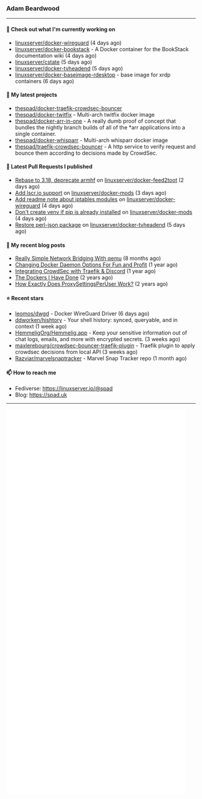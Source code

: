 ### Adam Beardwood
---
#### 👷 Check out what I'm currently working on

- [linuxserver/docker-wireguard](https://github.com/linuxserver/docker-wireguard) (4 days ago)
- [linuxserver/docker-bookstack](https://github.com/linuxserver/docker-bookstack) - A Docker container for the BookStack documentation wiki (4 days ago)
- [linuxserver/cstate](https://github.com/linuxserver/cstate) (5 days ago)
- [linuxserver/docker-tvheadend](https://github.com/linuxserver/docker-tvheadend) (5 days ago)
- [linuxserver/docker-baseimage-rdesktop](https://github.com/linuxserver/docker-baseimage-rdesktop) - base image for xrdp containers  (6 days ago)

#### 🌱 My latest projects

- [thespad/docker-traefik-crowdsec-bouncer](https://github.com/thespad/docker-traefik-crowdsec-bouncer)
- [thespad/docker-twitfix](https://github.com/thespad/docker-twitfix) - Multi-arch twitfix docker image
- [thespad/docker-arr-in-one](https://github.com/thespad/docker-arr-in-one) - A really dumb proof of concept that bundles the nightly branch builds of all of the *arr applications into a single container.
- [thespad/docker-whisparr](https://github.com/thespad/docker-whisparr) - Multi-arch whisparr docker image
- [thespad/traefik-crowdsec-bouncer](https://github.com/thespad/traefik-crowdsec-bouncer) - A http service to verify request and bounce them according to decisions made by CrowdSec.

#### 🔨 Latest Pull Requests I published

- [Rebase to 3.18, deprecate armhf](https://github.com/linuxserver/docker-feed2toot/pull/9) on [linuxserver/docker-feed2toot](https://github.com/linuxserver/docker-feed2toot) (2 days ago)
- [Add lscr.io support](https://github.com/linuxserver/docker-mods/pull/709) on [linuxserver/docker-mods](https://github.com/linuxserver/docker-mods) (3 days ago)
- [Add readme note about iptables modules](https://github.com/linuxserver/docker-wireguard/pull/267) on [linuxserver/docker-wireguard](https://github.com/linuxserver/docker-wireguard) (4 days ago)
- [Don&#39;t create venv if pip is already installed](https://github.com/linuxserver/docker-mods/pull/708) on [linuxserver/docker-mods](https://github.com/linuxserver/docker-mods) (4 days ago)
- [Restore perl-json package](https://github.com/linuxserver/docker-tvheadend/pull/231) on [linuxserver/docker-tvheadend](https://github.com/linuxserver/docker-tvheadend) (5 days ago)

#### 📜 My recent blog posts

- [Really Simple Network Bridging With qemu](https://spad.uk/really-simple-network-bridging-with-qemu/) (8 months ago)
- [Changing Docker Daemon Options For Fun and Profit](https://spad.uk/changing-docker-daemon-options-for-fun-and-profit/) (1 year ago)
- [Integrating CrowdSec with Traefik &amp; Discord](https://spad.uk/integrating-crowdsec-with-traefik-discord/) (1 year ago)
- [The Dockers I Have Done](https://spad.uk/the-dockers-ive-done/) (2 years ago)
- [How Exactly Does ProxySettingsPerUser Work?](https://spad.uk/how-does-proxysettingsperuser-work/) (2 years ago)

#### ⭐ Recent stars

- [leomos/dwgd](https://github.com/leomos/dwgd) - Docker WireGuard Driver (6 days ago)
- [ddworken/hishtory](https://github.com/ddworken/hishtory) - Your shell history: synced, queryable, and in context (1 week ago)
- [HemmeligOrg/Hemmelig.app](https://github.com/HemmeligOrg/Hemmelig.app) - Keep your sensitive information out of chat logs, emails, and more with encrypted secrets. (3 weeks ago)
- [maxlerebourg/crowdsec-bouncer-traefik-plugin](https://github.com/maxlerebourg/crowdsec-bouncer-traefik-plugin) - Traefik plugin to apply crowdsec decisions from local API (3 weeks ago)
- [Razviar/marvelsnaptracker](https://github.com/Razviar/marvelsnaptracker) - Marvel Snap Tracker repo (1 month ago)

#### 📫 How to reach me
- Fediverse: https://linuxserver.io/@spad
- Blog: https://spad.uk
---
<img src="https://raw.githubusercontent.com/thespad/thespad/main/github-metrics.svg">
